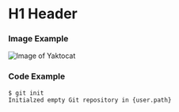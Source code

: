 # H1 Header

### Image Example

![Image of Yaktocat](https://octodex.github.com/images/yaktocat.png)

### Code Example

```
$ git init
Initialzed empty Git repository in {user.path}
```
